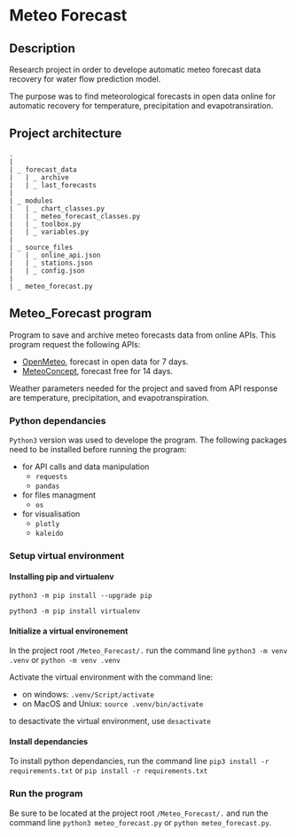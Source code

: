 # Meteo Forecast

## Description

Research project in order to develope automatic meteo forecast data recovery for water flow prediction model. 

The purpose was to find meteorological forecasts in open data online for automatic recovery for temperature, precipitation and evapotransiration.  

## Project architecture

```
.
|
| _ forecast_data
|   | _ archive 
|   | _ last_forecasts
|
| _ modules
|   | _ chart_classes.py
|   | _ meteo_forecast_classes.py
|   | _ toolbox.py
|   | _ variables.py
|
| _ source_files 
|   | _ online_api.json
|   | _ stations.json
|   | _ config.json
|
| _ meteo_forecast.py

```

## Meteo_Forecast program 

Program to save and archive  meteo forecasts data from online APIs. This program request the following APIs:
- [OpenMeteo](https://open-meteo.com/en), forecast in open data for 7 days.  
- [MeteoConcept](https://api.meteo-concept.com/), forecast free for 14 days. 

Weather parameters needed for the project and saved from API response are temperature, precipitation, and evapotranspiration. 

### Python dependancies

`Python3` version was used to develope the program. 
The following packages need to be installed before running the program:
- for API calls and data manipulation
  - `requests`
  - `pandas`
- for files managment
  - `os`
- for visualisation
  - `plotly` 
  - `kaleido` 

### Setup virtual environment

#### Installing pip and virtualenv

`python3 -m pip install --upgrade pip`

`python3 -m pip install virtualenv`

#### Initialize a virtual environement

In the project root `/Meteo_Forecast/.` run the command line `python3 -m venv .venv` or `python -m venv .venv`

Activate the virtual environment with the command line:
- on windows: `.venv/Script/activate`
- on MacOS and Uniux: `source .venv/bin/activate`

to desactivate the virtual environment, use `desactivate` 

#### Install dependancies

To install python dependancies, run the command line `pip3 install -r requirements.txt` or `pip install -r requirements.txt`

### Run the program 

Be sure to be located at the project root `/Meteo_Forecast/.` and run the command line `python3 meteo_forecast.py` or `python meteo_forecast.py`.





